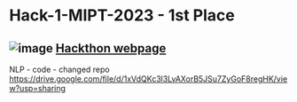 # Hack-1-MIPT-2023 - 1st Place
![image](https://user-images.githubusercontent.com/67025630/235309841-748d924a-bc9f-4f07-8b52-aaec6952b981.png)
[Hackthon webpage](https://cogmodel.mipt.ru/iprofitrack1)
--

NLP - code - changed repo
https://drive.google.com/file/d/1xVdQKc3l3LvAXorB5JSu7ZyGoF8regHK/view?usp=sharing
